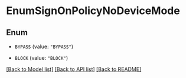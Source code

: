 # EnumSignOnPolicyNoDeviceMode

## Enum


* `BYPASS` (value: `"BYPASS"`)

* `BLOCK` (value: `"BLOCK"`)


[[Back to Model list]](../README.md#documentation-for-models) [[Back to API list]](../README.md#documentation-for-api-endpoints) [[Back to README]](../README.md)


